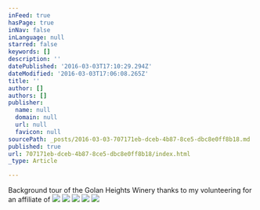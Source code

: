 ```yaml
---
inFeed: true
hasPage: true
inNav: false
inLanguage: null
starred: false
keywords: []
description: ''
datePublished: '2016-03-03T17:10:29.294Z'
dateModified: '2016-03-03T17:06:08.265Z'
title: ''
author: []
authors: []
publisher:
  name: null
  domain: null
  url: null
  favicon: null
sourcePath: _posts/2016-03-03-707171eb-dceb-4b87-8ce5-dbc8e0ff8b18.md
published: true
url: 707171eb-dceb-4b87-8ce5-dbc8e0ff8b18/index.html
_type: Article

---
```

Background tour of the Golan Heights Winery thanks to my volunteering for an affiliate of ![](https://the-grid-user-content.s3-us-west-2.amazonaws.com/6665c87f-9664-4d3f-81a8-a0c5ef5311ad.jpg)
![](https://the-grid-user-content.s3-us-west-2.amazonaws.com/e5802cf6-fdba-411b-b7ef-ef8e2da8d7da.jpg)
![](https://the-grid-user-content.s3-us-west-2.amazonaws.com/5ae0e3a7-5946-457a-8f73-83721200b628.jpg)
![](https://the-grid-user-content.s3-us-west-2.amazonaws.com/7b3a5404-ab26-4e90-8dbf-3e5032ab4d41.jpg)
![](https://the-grid-user-content.s3-us-west-2.amazonaws.com/f5fab945-4b6a-4616-9195-4f2eddc21858.jpg)